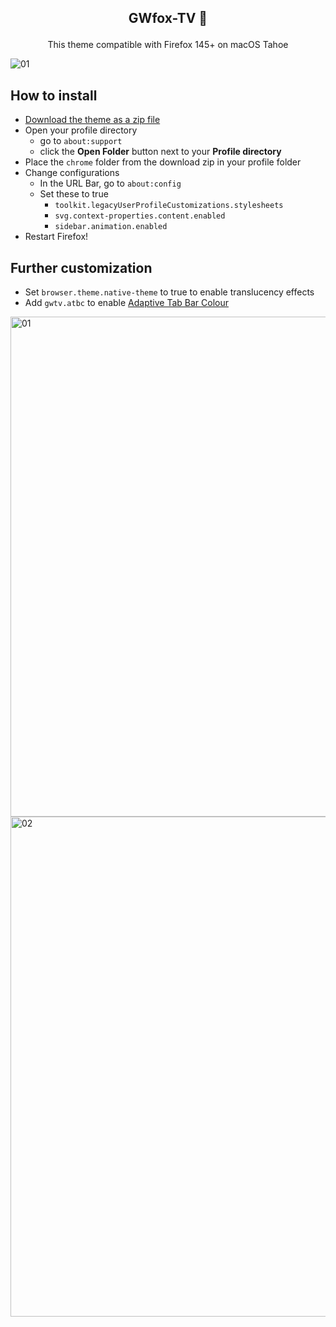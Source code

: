 ## <p align="center"> <b> GWfox-TV 🦊 </b> </p>
<p align="center">This theme compatible with Firefox 145+ on macOS Tahoe</p>
<picture>
<source media="(prefers-color-scheme: light)" srcset="https://github.com/user-attachments/assets/daea20f6-b2e2-49cd-a6d8-f023626f188b">
<source media="(prefers-color-scheme: dark)" srcset="https://github.com/user-attachments/assets/55b74f0a-c5c6-4b6a-a783-728fb1ef1866">
<img alt="01">
</picture>

## How to install

- [Download the theme as a zip file](https://github.com/akkva/GWfox-TV/archive/refs/heads/main.zip)
- Open your profile directory
  - go to `about:support`
  - click the **Open Folder** button next to your **Profile directory**
- Place the `chrome` folder from the download zip in your profile folder
- Change configurations
  - In the URL Bar, go to `about:config`
  - Set these to true
    - `toolkit.legacyUserProfileCustomizations.stylesheets`
    - `svg.context-properties.content.enabled`
    - `sidebar.animation.enabled`
- Restart Firefox!

## Further customization

- Set `browser.theme.native-theme` to true to enable translucency effects
- Add `gwtv.atbc` to enable [Adaptive Tab Bar Colour](https://addons.mozilla.org/firefox/addon/adaptive-tab-bar-colour)
<img width="1154" height="800" alt="01" src="https://github.com/user-attachments/assets/5b1435eb-0a9a-466b-bf88-cfc44c7df022" />
<img width="1154" height="800" alt="02" src="https://github.com/user-attachments/assets/0aaaf93a-6fd5-493c-92f6-8ae3fb09d397" />
